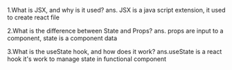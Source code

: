 1.What is JSX, and why is it used?
ans. JSX is a java script extension, it used to create react file

2.What is the difference between State and Props?
ans. props are input to a component, state is a component data

3.What is the useState hook, and how does it work?
ans.useState is a react hook it's work to manage state in functional component

